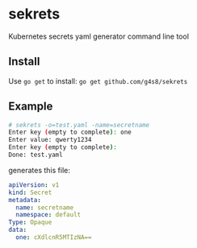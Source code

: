 # sekrets
Kubernetes secrets yaml generator command line tool

## Install

Use `go get` to install: `go get github.com/g4s8/sekrets`

## Example

```sh
# sekrets -o=test.yaml -name=secretname       
Enter key (empty to complete): one
Enter value: qwerty1234
Enter key (empty to complete): 
Done: test.yaml
```
generates this file:
```yaml
apiVersion: v1
kind: Secret
metadata:
  name: secretname
  namespace: default
Type: Opaque
data:
  one: cXdlcnR5MTIzNA==
```
